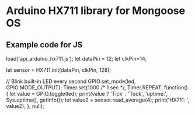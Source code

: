 # Arduino HX711 library for Mongoose OS

## Example code for JS

load('api_arduino_hx711.js');
let dataPin = 12;
let clkPin=14;

let sensor = HX711.init(dataPin, clkPin, 128);

// Blink built-in LED every second
GPIO.set_mode(led, GPIO.MODE_OUTPUT);
Timer.set(1000 /* 1 sec */, Timer.REPEAT, function() {
  let value = GPIO.toggle(led);
  print(value ? 'Tick' : 'Tock', 'uptime:', Sys.uptime(), getInfo());
  let value2 = sensor.read_average(4);
  print('HX711: ', value2);
}, null);